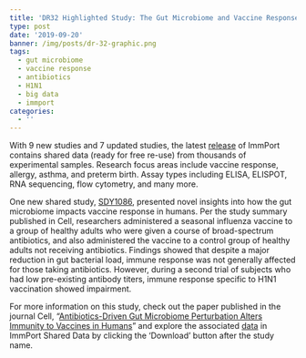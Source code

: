 ```yaml
---
title: 'DR32 Highlighted Study: The Gut Microbiome and Vaccine Response'
type: post
date: '2019-09-20'
banner: /img/posts/dr-32-graphic.png
tags:
  - gut microbiome
  - vaccine response
  - antibiotics
  - H1N1
  - big data
  - immport
categories:
  - ''
---
```

With 9 new studies and 7 updated studies, the latest [release](https://www.immport.org/shared/releaseNotes?version=DR32) of ImmPort contains shared data (ready for free re-use) from thousands of experimental samples. Research focus areas include vaccine response, allergy, asthma, and preterm birth. Assay types including ELISA, ELISPOT, RNA sequencing, flow cytometry, and many more.

One new shared study, [SDY1086](https://www.immport.org/shared/study/SDY1086), presented novel insights into how the gut microbiome impacts vaccine response in humans. Per the study summary published in Cell, researchers administered a seasonal influenza vaccine to a group of healthy adults who were given a course of broad-spectrum antibiotics, and also administered the vaccine to a control group of healthy adults not receiving antibiotics. Findings showed that despite a major reduction in gut bacterial load, immune response was not generally affected for those taking antibiotics. However, during a second trial of subjects who had low pre-existing antibody titers, immune response specific to H1N1 vaccination showed impairment.

For more information on this study, check out the paper published in the journal Cell, “[Antibiotics-Driven Gut Microbiome Perturbation Alters Immunity to Vaccines in Humans](https://www.ncbi.nlm.nih.gov/pubmed/?term=Antibiotics-Driven+Gut+Microbiome+Perturbation+Alters+Immunity+to+Vaccines+in+Humans.)” and explore the associated [data](https://www.immport.org/shared/study/SDY1086) in ImmPort Shared Data by clicking the ‘Download’ button after the study name.
